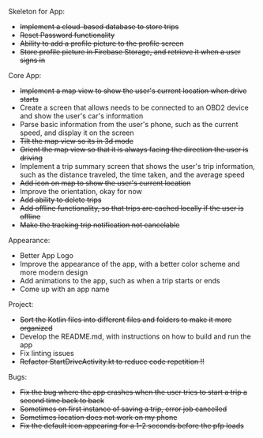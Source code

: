 Skeleton for App:
- ~~Implement a cloud-based database to store trips~~
- ~~Reset Password functionality~~
- ~~Ability to add a profile picture to the profile screen~~
- ~~Store profile picture in Firebase Storage, and retrieve it when a user signs in~~

Core App:
- ~~Implement a map view to show the user's current location when drive starts~~
- Create a screen that allows needs to be connected to an OBD2 device and show the user's car's information
- Parse basic information from the user's phone, such as the current speed, and display it on the screen
- ~~Tilt the map view so its in 3d mode~~
- ~~Orient the map view so that it is always facing the direction the user is driving~~
- Implement a trip summary screen that shows the user's trip information, such as the distance traveled, 
the time taken, and the average speed
- ~~Add icon on map to show the user's current location~~
- Improve the orientation, okay for now
- ~~Add ability to delete trips~~
- ~~Add offline functionality, so that trips are cached locally if the user is offline~~
- ~~Make the tracking trip notification not cancelable~~

Appearance:
- Better App Logo
- Improve the appearance of the app, with a better color scheme and more modern design
- Add animations to the app, such as when a trip starts or ends
- Come up with an app name

Project:
- ~~Sort the Kotlin files into different files and folders to make it more organized~~
- Develop the README.md, with instructions on how to build and run the app
- Fix linting issues
- ~~Refactor StartDriveActivity.kt to reduce code repetition !!~~

Bugs:
- ~~Fix the bug where the app crashes when the user tries to start a trip a second time back to back~~
- ~~Sometimes on first instance of saving a trip, error job cancelled~~
- ~~Sometimes location does not work on my phone~~
- ~~Fix the default icon appearing for a 1-2 seconds before the pfp loads~~